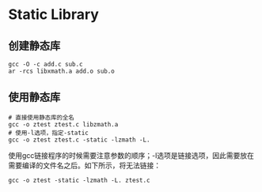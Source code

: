 # Static Library


## 创建静态库
```
gcc -O -c add.c sub.c
ar -rcs libxmath.a add.o sub.o
```


## 使用静态库

```
# 直接使用静态库的全名
gcc -o ztest ztest.c libzmath.a
# 使用-l选项，指定-static
gcc -o ztest ztest.c -static -lzmath -L.
```
使用gcc链接程序的时候需要注意参数的顺序；-l选项是链接选项，因此需要放在需要编译的文件名之后。如下所示，将无法链接：
```
gcc -o ztest -static -lzmath -L. ztest.c
```
